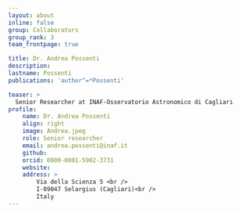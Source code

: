 ```yaml
---
layout: about
inline: false
group: Collaborators
group_rank: 3
team_frontpage: true

title: Dr. Andrea Possenti
description: 
lastname: Possenti
publications: 'author^=*Possenti'

teaser: >
  Senior Researcher at INAF-Osservatorio Astronomico di Cagliari
profile:
    name: Dr. Andrea Possenti
    align: right
    image: Andrea.jpeg
    role: Senior researcher
    email: andrea.possenti@inaf.it
    github: 
    orcid: 0000-0001-5902-3731
    website:
    address: >
        Via della Scienza 5 <br />
        I-09047 Selargius (Cagliari)<br />
        Italy 
---
```



